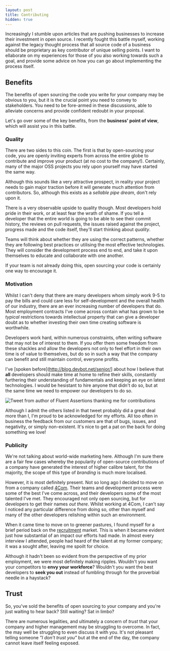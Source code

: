 ```yaml
---
layout: post
title: Contributing
hidden: true
---
```


Increasingly I stumble upon articles that are pushing businesses to increase their investment in open source. I recently fought this battle myself, working against the legacy thought process that all source code of a business should be proprietary as key contributor of unique selling points. I want to ellaborate on my experiences for those of you also working towards such a goal, and provide some advice on how you can go about implementing the process itself.

## Benefits

The benefits of open sourcing the code you write for your company may be obvious to you, but it is the crucial point you need to convey to stakeholders. You need to be fore-armed in these discussions, able to alleviate concerns and provide confident redoubt in your proposal.

Let's go over some of the key benefits, from the **business' point of view**, which will assist you in this battle.

### Quality

There are two sides to this coin. The first is that by open-sourcing your code, you are openly inviting experts from across the entire globe to contribute and improve your product (at no cost to the company!). Certainly, many of the major OSS projects you rely upon yourself may have started the same way.

Although this sounds like a very attractive prospect, in reality your project needs to gain major traction before it will generate much attention from contributors. So, although this exists as a _sellable pipe dream_, don't rely upon it.

There is a very observable upside to quality though. Most developers hold pride in their work, or at least fear the wrath of shame. If you tell a developer that the entire world is going to be able to see their commit history, the reviews on pull requests, the issues raised against the project, progress made and the code itself, they'll start thinking about _quality_.

Teams will think about whether they are using the correct patterns, whether they are following best practices or utilising the most effective technologies. They will consider the development process end to end, and take it upon themselves to educate and collaborate with one another.

If your team is not already doing this, open sourcing your code is certainly one way to encourage it.

### Motivation

Whilst I can't deny that there are many developers whom simply work 9-5 to pay the bills and could care less for self-development and the overall health of our industry, there are an ever increasing number of developers that do. Most employment contracts I've come across contain what has grown to be _typical_ restrictions towards intellectual property that can give a developer doubt as to whether investing their own time creating software is worthwhile.

Developers work hard, within numerous constraints, often writing software that may not be of interest to them. If you offer them some freedom from these shackles and allow the developers not only to feel effort in their own time is of value to themselves, but do so in such a way that the company can benefit and still maintain control, everyone profits. 

I've [spoken before](http://blog.devbot.net/senior/] about how I believe that **all** developers should make time at home to refine their skills, constantly furthering their understanding of fundamentals and keeping an eye on latest technologies. I would be hesistant to hire anyone that didn't do so, but at the same time we need to empower our developers to do so.

![Tweet from author of Fluent Assertions thanking me for contributions](http://puu.sh/jsCa9/6432adac1d.png)

Although I admit the others listed in that tweet probably did a great deal more than I, I'm proud to be acknowledged for my efforts. All too often in business the feedback from our customers are that of bugs, issues, and negativity, or simply non-existent. It's nice to get a pat on the back for doing something we love!

### Publicity

We're not talking about world-wide marketing here. Although I'm sure there are a fair few cases whereby the popularity of open-source contributions of a company have generated the interest of higher calibre talent, for the majority, the scope of this type of _branding_ is much more localised.

However, it is most definitely present. Not so long ago I decided to move on from a company called [4Com](http://www.4com.co.uk/). Their teams and development process were some of the best I've come across, and their developers some of the most talented I've met. They encouraged not only open sourcing, but for developers to get their names _out there_. Whilst working at 4Com, I can't say I noticed any particular difference from doing so, other than myself and many of the other developers relishing within such an environment.

When it came time to move on to greener pastures, I found myself for a brief period back on the [recruitment](http://blog.devbot.net/recruitment/) market. This is when it became evident just how substantial of an impact our efforts had made. In almost every interview I attended, people had heard of the talent at my former company; it was a sought after, leaving me spoilt for choice.

Although it hadn't been so evident from the perspective of my prior employment, we were most definitely making ripples. Wouldn't you want your competitors to **envy your workforce**? Wouldn't you want the best developers to **seek you out** instead of fumbling through for the proverbial needle in a haystack?

## Trust

So, you've sold the benefits of open sourcing to your company and you're just waiting to hear back? Still waiting? Sat in limbo?

There are numerous legalities, and ultimately a concern of _trust_ that your company and higher management may be struggling to overcome. In fact, the may well be struggling to even discuss it with you. It's not pleasant telling someone _"I don't trust you"_ but at the end of the day, the company cannot leave itself feeling exposed.

